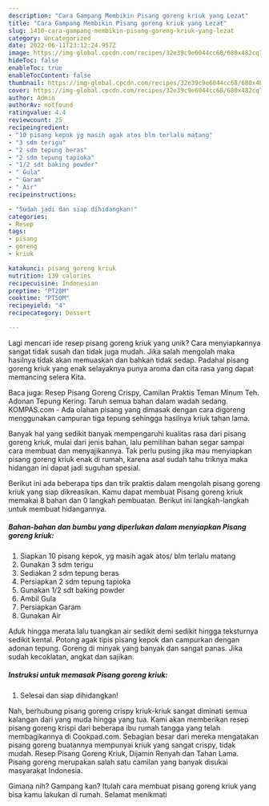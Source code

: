 ```yaml
---
description: "Cara Gampang Membikin Pisang goreng kriuk yang Lezat"
title: "Cara Gampang Membikin Pisang goreng kriuk yang Lezat"
slug: 1410-cara-gampang-membikin-pisang-goreng-kriuk-yang-lezat
category: Uncategorized
date: 2022-06-11T23:12:24.957Z
image: https://img-global.cpcdn.com/recipes/32e39c9e6044cc68/680x482cq70/pisang-goreng-kriuk-foto-resep-utama.jpg
hideToc: false
enableToc: true
enableTocContent: false
thumbnail: https://img-global.cpcdn.com/recipes/32e39c9e6044cc68/680x482cq70/pisang-goreng-kriuk-foto-resep-utama.jpg
cover: https://img-global.cpcdn.com/recipes/32e39c9e6044cc68/680x482cq70/pisang-goreng-kriuk-foto-resep-utama.jpg
author: Admin
authorAv: notfound
ratingvalue: 4.4
reviewcount: 25
recipeingredient:
- "10 pisang kepok yg masih agak atos blm terlalu matang"
- "3 sdm terigu"
- "2 sdm tepung beras"
- "2 sdm tepung tapioka"
- "1/2 sdt baking powder"
- " Gula"
- " Garam"
- " Air"
recipeinstructions:

- "Sudah jadi dan siap dihidangkan!"
categories:
- Resep
tags:
- pisang
- goreng
- kriuk

katakunci: pisang goreng kriuk 
nutrition: 139 calories
recipecuisine: Indonesian
preptime: "PT28M"
cooktime: "PT50M"
recipeyield: "4"
recipecategory: Dessert

---
```





Lagi mencari ide resep pisang goreng kriuk yang unik? Cara menyiapkannya sangat tidak susah dan tidak juga mudah. Jika salah mengolah maka hasilnya tidak akan memuaskan dan bahkan tidak sedap. Padahal pisang goreng kriuk yang enak selayaknya punya aroma dan cita rasa yang dapat memancing selera Kita.





Baca juga: Resep Pisang Goreng Crispy, Camilan Praktis Teman Minum Teh. Adonan Tepung Kering: Taruh semua bahan dalam wadah sedang. KOMPAS.com - Ada olahan pisang yang dimasak dengan cara digoreng menggunakan campuran tiga tepung sehingga hasilnya kriuk tahan lama.

Banyak hal yang sedikit banyak mempengaruhi kualitas rasa dari pisang goreng kriuk, mulai dari jenis bahan, lalu pemilihan bahan segar sampai cara membuat dan menyajikannya. Tak perlu pusing jika mau menyiapkan pisang goreng kriuk enak di rumah, karena asal sudah tahu triknya maka hidangan ini dapat jadi suguhan spesial.






Berikut ini ada beberapa tips dan trik praktis dalam mengolah pisang goreng kriuk yang siap dikreasikan. Kamu dapat membuat Pisang goreng kriuk memakai 8 bahan dan 0 langkah pembuatan. Berikut ini langkah-langkah untuk membuat hidangannya.

<!--inarticleads1-->

##### Bahan-bahan dan bumbu yang diperlukan dalam menyiapkan Pisang goreng kriuk:

1. Siapkan 10 pisang kepok, yg masih agak atos/ blm terlalu matang
1. Gunakan 3 sdm terigu
1. Sediakan 2 sdm tepung beras
1. Persiapkan 2 sdm tepung tapioka
1. Gunakan 1/2 sdt baking powder
1. Ambil  Gula
1. Persiapkan  Garam
1. Gunakan  Air


Aduk hingga merata lalu tuangkan air sedikit demi sedikit hingga teksturnya sedikit kental. Potong agak tipis pisang kepok dan campurkan dengan adonan tepung. Goreng di minyak yang banyak dan sangat panas. Jika sudah kecoklatan, angkat dan sajikan. 

<!--inarticleads2-->

##### Instruksi untuk memasak Pisang goreng kriuk:


1. Selesai dan siap dihidangkan!

Nah, berhubung pisang goreng crispy kriuk-kriuk sangat diminati semua kalangan dari yang muda hingga yang tua. Kami akan memberikan resep pisang goreng krispi dari beberapa ibu rumah tangga yang telah membagikannya di Cookpad.com. Sebagian besar dari mereka mengatakan pisang goreng buatannya mempunyai kriuk yang sangat crispy, tidak mudah. Resep Pisang Goreng Kriuk, Dijamin Renyah dan Tahan Lama. Pisang goreng merupakan salah satu camilan yang banyak disukai masyarakat Indonesia. 

Gimana nih? Gampang kan? Itulah cara membuat pisang goreng kriuk yang bisa kamu lakukan di rumah. Selamat menikmati
